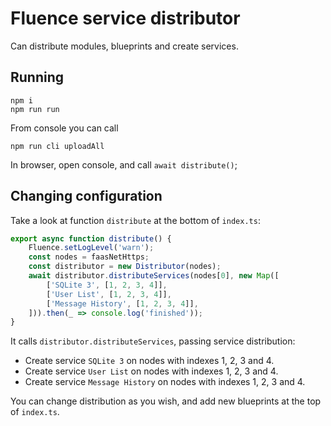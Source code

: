 # Fluence service distributor
Can distribute modules, blueprints and create services.

## Running
```shell
npm i
npm run run 
```

From console you can call
```shell
npm run cli uploadAll
```

In browser, open console, and call `await distribute()`;

## Changing configuration
Take a look at function `distribute` at the bottom of `index.ts`:
```typescript
export async function distribute() {
	Fluence.setLogLevel('warn');
	const nodes = faasNetHttps;
	const distributor = new Distributor(nodes);
	await distributor.distributeServices(nodes[0], new Map([
		['SQLite 3', [1, 2, 3, 4]],
		['User List', [1, 2, 3, 4]],
		['Message History', [1, 2, 3, 4]],
	])).then(_ => console.log('finished'));
}
```

It calls `distributor.distributeServices`, passing service distribution:
- Create service `SQLite 3` on nodes with indexes 1, 2, 3 and 4. 
- Create service `User List` on nodes with indexes 1, 2, 3 and 4. 
- Create service `Message History` on nodes with indexes 1, 2, 3 and 4.

You can change distribution as you wish, and add new blueprints at the top of `index.ts`.
